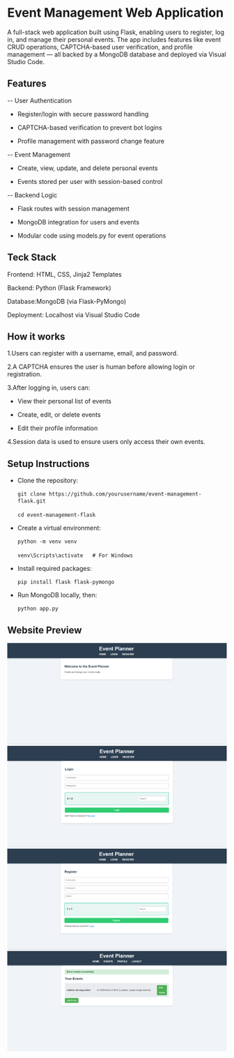 
# Event Management Web Application

A full-stack web application built using Flask, enabling users to register, log in, and manage their personal events. The app includes features like event CRUD operations, CAPTCHA-based user verification, and profile management — all backed by a MongoDB database and deployed via Visual Studio Code.

## Features

-- User Authentication

- Register/login with secure password handling

- CAPTCHA-based verification to prevent bot logins

- Profile management with password change feature

-- Event Management

- Create, view, update, and delete personal events

- Events stored per user with session-based control

--  Backend Logic

- Flask routes with session management

- MongoDB integration for users and events

- Modular code using models.py for event operations
## Teck Stack

Frontend:	HTML, CSS, Jinja2 Templates

Backend: Python (Flask Framework)

Database:MongoDB (via Flask-PyMongo)

Deployment:	Localhost via Visual Studio Code
## How it works

1.Users can register with a username, email, and password.

2.A CAPTCHA ensures the user is human before allowing login or registration.

3.After logging in, users can:

- View their personal list of events

- Create, edit, or delete events

- Edit their profile information

4.Session data is used to ensure users only access their own events.


## Setup Instructions

- Clone the repository:

      git clone https://github.com/yourusername/event-management-flask.git

      cd event-management-flask

- Create a virtual environment:

      python -m venv venv

      venv\Scripts\activate   # For Windows

- Install required packages:

      pip install flask flask-pymongo

- Run MongoDB locally, then:

      python app.py



## Website Preview
![Image Alt](https://github.com/karu012/event-management/blob/15871a1f8dac024fa92ccd45bba52301677830b2/Screenshot%202025-04-21%20223437.png)
![Image Alt](https://github.com/karu012/event-management/blob/15871a1f8dac024fa92ccd45bba52301677830b2/Screenshot%202025-04-21%20223522.png)
![Image Alt](https://github.com/karu012/event-management/blob/15871a1f8dac024fa92ccd45bba52301677830b2/Screenshot%202025-04-21%20223614.png)
![Image Alt](https://github.com/karu012/event-management/blob/15871a1f8dac024fa92ccd45bba52301677830b2/Screenshot%202025-04-21%20223827.png)

